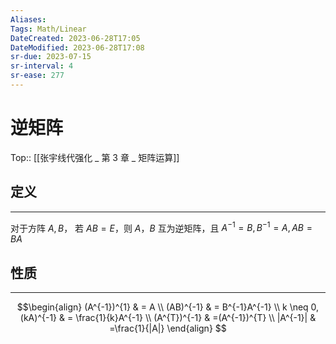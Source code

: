 ```yaml
---
Aliases: 
Tags: Math/Linear 
DateCreated: 2023-06-28T17:05
DateModified: 2023-06-28T17:08
sr-due: 2023-07-15
sr-interval: 4
sr-ease: 277
---
```

# 逆矩阵
Top:: [[张宇线代强化 _ 第 3 章 _ 矩阵运算]]

## 定义
---
对于方阵 $A,B$， 若 $AB=E$，则 $A，B$ 互为逆矩阵，且 $A^{-1}=B,B^{-1}=A,AB=BA$

## 性质
---

$$\begin{align}
(A^{-1})^{1}  & = A \\
(AB)^{-1}  & = B^{-1}A^{-1} \\
k \neq 0,(kA)^{-1}  & = \frac{1}{k}A^{-1} \\
(A^{T})^{-1} & =(A^{-1})^{T} \\
|A^{-1}| & =\frac{1}{|A|}
\end{align} $$
